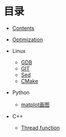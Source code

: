 
# 目录

* [Contents](README.md)

* [Optimization](optimize.md)

* Linux
	- [GDB](Linux/gdb.md)
	- [GIT](Linux/git.md)
	- [Sed](Linux/sed.md)
	- [CMake](Linux/cmake.md)

* Python
  	- [matplot画图](Python/matplot.md)

* C++
	- [Thread,function](C/thread.md)